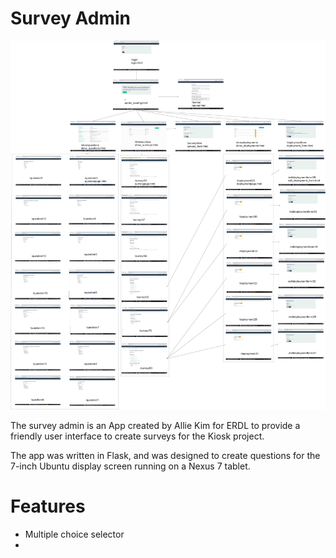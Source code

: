 # Survey Admin

![screen_flow_not_loaded](page_flow.jpg)

The survey admin is an App created by Allie Kim for ERDL to provide a friendly
user interface to create surveys for the Kiosk project.

The app was written in Flask, and was designed to create questions for the 7-inch Ubuntu display screen running on a Nexus 7 tablet.

# Features

* Multiple choice selector
*
